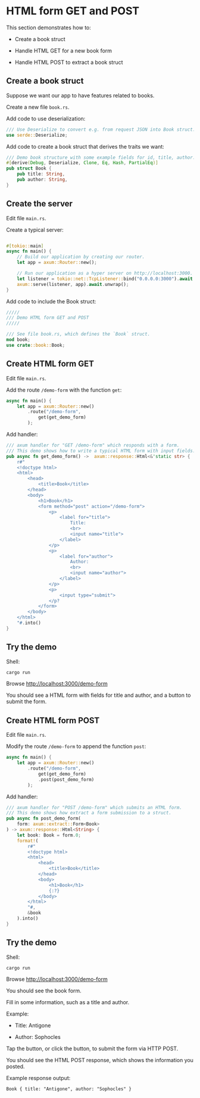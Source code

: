 # HTML form GET and POST

This section demonstrates how to:

* Create a book struct

* Handle HTML GET for a new book form

* Handle HTML POST to extract a book struct

## Create a book struct

Suppose we want our app to have features related to books.

Create a new file `book.rs`.

Add code to use deserialization:

```rust
/// Use Deserialize to convert e.g. from request JSON into Book struct.
use serde::Deserialize;
```

Add code to create a book struct that derives the traits we want:

```rust
/// Demo book structure with some example fields for id, title, author.
#[derive(Debug, Deserialize, Clone, Eq, Hash, PartialEq)]
pub struct Book {
    pub title: String,
    pub author: String,
}
```

## Create the server

Edit file `main.rs`.

Create a typical server:

```rust

#[tokio::main]
async fn main() {
    // Build our application by creating our router.
    let app = axum::Router::new();

    // Run our application as a hyper server on http://localhost:3000.
    let listener = tokio::net::TcpListener::bind("0.0.0.0:3000").await.unwrap();
    axum::serve(listener, app).await.unwrap();
}
```

Add code to include the Book struct:

```rust
/////
/// Demo HTML form GET and POST
/////

/// See file book.rs, which defines the `Book` struct.
mod book;
use crate::book::Book;
```

## Create HTML form GET

Edit file `main.rs`.

Add the route `/demo-form` with the function `get`:

```rust
async fn main() {
    let app = axum::Router::new()
        .route("/demo-form",
            get(get_demo_form)
        );
```

Add handler:

```rust
/// axum handler for "GET /demo-form" which responds with a form.
/// This demo shows how to write a typical HTML form with input fields.
pub async fn get_demo_form() ->  axum::response::Html<&'static str> {
    r#"
    <!doctype html>
    <html>
        <head>
            <title>Book</title>
        </head>
        <body>
            <h1>Book</h1>
            <form method="post" action="/demo-form">
                <p>
                    <label for="title">
                        Title:
                        <br>
                        <input name="title">
                    </label>
                </p>
                <p>
                    <label for="author">
                        Author:
                        <br>
                        <input name="author">
                    </label>
                </p>
                <p>
                    <input type="submit">
                </p?
            </form>
        </body>
    </html>
    "#.into()
}
```

## Try the demo

Shell:

```sh
cargo run
```

Browse <http://localhost:3000/demo-form>

You should see a HTML form with fields for title and author, and a button to submit the form.

## Create HTML form POST

Edit file `main.rs`.

Modify the route `/demo-form` to append the function `post`:

```rust
async fn main() {
    let app = axum::Router::new()
        .route("/demo-form",
            get(get_demo_form)
            .post(post_demo_form)
        );
```

Add handler:

```rust
/// axum handler for "POST /demo-form" which submits an HTML form.
/// This demo shows how extract a form submission to a struct.
pub async fn post_demo_form(
    form: axum::extract::Form<Book>
) -> axum::response::Html<String> {
    let book: Book = form.0;
    format!(
        r#"
        <!doctype html>
        <html>
            <head>
                <title>Book</title>
            </head>
            <body>
                <h1>Book</h1>
                {:?}
            </body>
        </html>
        "#,
        &book
    ).into()
}
```

## Try the demo

Shell:

```sh
cargo run
```

Browse <http://localhost:3000/demo-form>

You should see the book form.

Fill in some information, such as a title and author.

Example:

  * Title: Antigone

  * Author: Sophocles

Tap the button, or click the button, to submit the form via HTTP POST.

You should see the HTML POST response, which shows the information you posted.

Example response output:

```txt
Book { title: "Antigone", author: "Sophocles" }
```
